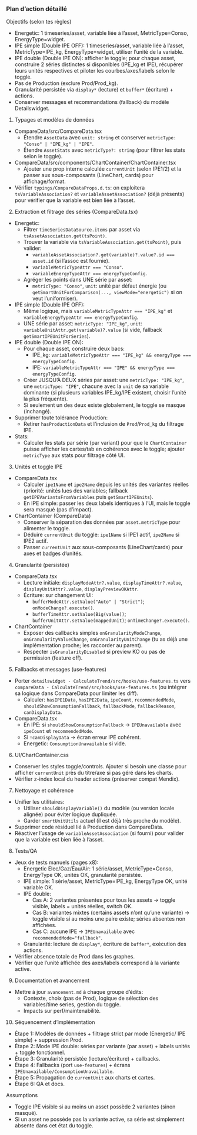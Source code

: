 ### Plan d’action détaillé

Objectifs (selon tes règles)
- Energetic: 1 timeseries/asset, variable liée à l’asset, MetricType=Conso, EnergyType=widget.
- IPE simple (Double IPE OFF): 1 timeseries/asset, variable liée à l’asset, MetricType=IPE_kg, EnergyType=widget, utiliser l’unité de la variable.
- IPE double (Double IPE ON): afficher le toggle; pour chaque asset, construire 2 séries distinctes si disponibles (IPE_kg et IPE), récupérer leurs unités respectives et piloter les courbes/axes/labels selon le toggle.
- Pas de Production (exclure Prod/Prod_kg).
- Granularité persistée via `display*` (lecture) et `buffer*` (écriture) + actions.
- Conserver messages et recommandations (fallback) du modèle Detailswidget.

1) Typages et modèles de données
- CompareData/src/CompareData.tsx
  - Étendre `AssetData` avec `unit: string` et conserver `metricType: "Conso" | "IPE_kg" | "IPE"`.
  - Étendre `AssetStats` avec `metricType?: string` (pour filtrer les stats selon le toggle).
- CompareData/src/components/ChartContainer/ChartContainer.tsx
  - Ajouter une prop interne calculée `currentUnit` (selon IPE1/2) et la passer aux sous-composants (LineChart, cards) pour affichage/format.
- Vérifier `typings/CompareDataProps.d.ts`: on exploitera `tsVariableAssociation?` et `variableAssetAssociation?` (déjà présents) pour vérifier que la variable est bien liée à l’asset.

2) Extraction et filtrage des séries (CompareData.tsx)
- Energetic:
  - Filtrer `timeSeriesDataSource.items` par asset via `tsAssetAssociation.get(tsPoint)`.
  - Trouver la variable via `tsVariableAssociation.get(tsPoint)`, puis valider:
    - `variableAssetAssociation?.get(variable)?.value?.id === asset.id` (si l’assoc est fournie).
    - `variableMetricTypeAttr === "Conso"`.
    - `variableEnergyTypeAttr === energyTypeConfig`.
  - Agréger les points dans UNE série par asset:
    - `metricType: "Conso"`, `unit`: unité par défaut énergie (ou `getSmartUnitForComparison(..., viewMode="energetic")` si on veut l’uniformiser).
- IPE simple (Double IPE OFF):
  - Même logique, mais `variableMetricTypeAttr === "IPE_kg"` et `variableEnergyTypeAttr === energyTypeConfig`.
  - UNE série par asset: `metricType: "IPE_kg"`, `unit`: `variableUnitAttr.get(variable)?.value` (si vide, fallback `getSmartIPEUnitForSeries`).
- IPE double (Double IPE ON):
  - Pour chaque asset, construire deux bacs:
    - IPE_kg: `variableMetricTypeAttr === "IPE_kg" && energyType === energyTypeConfig`.
    - IPE: `variableMetricTypeAttr === "IPE" && energyType === energyTypeConfig`.
  - Créer JUSQU’À DEUX séries par asset: une `metricType: "IPE_kg"`, une `metricType: "IPE"`, chacune avec la `unit` de sa variable dominante (si plusieurs variables IPE_kg/IPE existent, choisir l’unité la plus fréquente).
  - Si seulement un des deux existe globalement, le toggle se masque (inchangé).
- Supprimer toute tolérance Production:
  - Retirer `hasProductionData` et l’inclusion de `Prod`/`Prod_kg` du filtrage IPE.
- Stats:
  - Calculer les stats par série (par variant) pour que le `ChartContainer` puisse afficher les cartes/tab en cohérence avec le toggle; ajouter `metricType` aux stats pour filtrage côté UI.

3) Unités et toggle IPE
- CompareData.tsx
  - Calculer `ipe1Name` et `ipe2Name` depuis les unités des variantes réelles (priorité: unités lues des variables; fallback `getIPEVariantsFromVariables` puis `getSmartIPEUnits`).
  - En IPE simple: passer les deux labels identiques à l’UI, mais le toggle sera masqué (pas d’impact).
- ChartContainer (CompareData)
  - Conserver la séparation des données par `asset.metricType` pour alimenter le toggle.
  - Déduire `currentUnit` du toggle: `ipe1Name` si IPE1 actif, `ipe2Name` si IPE2 actif.
  - Passer `currentUnit` aux sous-composants (LineChart/cards) pour axes et badges d’unités.

4) Granularité (persistée)
- CompareData.tsx
  - Lecture initiale: `displayModeAttr?.value`, `displayTimeAttr?.value`, `displayUnitAttr?.value`, `displayPreviewOKAttr`.
  - Écriture: sur changement UI:
    - `bufferModeAttr.setValue("Auto" | "Strict")`; `onModeChange?.execute()`.
    - `bufferTimeAttr.setValue(Big(value))`; `bufferUnitAttr.setValue(mappedUnit)`; `onTimeChange?.execute()`.
- ChartContainer
  - Exposer des callbacks simples `onGranularityModeChange`, `onGranularityValueChange`, `onGranularityUnitChange` (tu as déjà une implémentation proche; les raccorder au parent).
  - Respecter `isGranularityDisabled` si preview KO ou pas de permission (feature off).

5) Fallbacks et messages (use-features)
- Porter `detailswidget - CalculateTrend/src/hooks/use-features.ts` vers `compareData - CalculateTrend/src/hooks/use-features.ts` (ou intégrer sa logique dans CompareData pour limiter les diff).
  - Calculer: `hasIPE1Data`, `hasIPE2Data`, `ipeCount`, `recommendedMode`, `shouldShowConsumptionFallback`, `fallbackMode`, `fallbackReason`, `canDisplayData`.
- CompareData.tsx
  - En IPE: si `shouldShowConsumptionFallback` → `IPEUnavailable` avec `ipeCount` et `recommendedMode`.
  - Si `!canDisplayData` → écran erreur IPE cohérent.
  - Energetic: `ConsumptionUnavailable` si vide.

6) UI/ChartContainer.css
- Conserver les styles toggle/controls. Ajouter si besoin une classe pour afficher `currentUnit` près du titre/axe si pas géré dans les charts.
- Vérifier z-index local du header actions (préserver compat Mendix).

7) Nettoyage et cohérence
- Unifier les utilitaires:
  - Utiliser `shouldDisplayVariable()` du modèle (ou version locale alignée) pour éviter logique dupliquée.
  - Garder `smartUnitUtils` actuel (il est déjà très proche du modèle).
- Supprimer code résiduel lié à Production dans CompareData.
- Réactiver l’usage de `variableAssetAssociation` (si fourni) pour valider que la variable est bien liée à l’asset.

8) Tests/QA
- Jeux de tests manuels (pages x8):
  - Energetic Elec/Gaz/Eau/Air: 1 série/asset, MetricType=Conso, EnergyType OK, unités OK, granularité persistée.
  - IPE simple: 1 série/asset, MetricType=IPE_kg, EnergyType OK, unité variable OK.
  - IPE double:
    - Cas A: 2 variantes présentes pour tous les assets → toggle visible, labels = unités réelles, switch OK.
    - Cas B: variantes mixtes (certains assets n’ont qu’une variante) → toggle visible si au moins une paire existe; séries absentes non affichées.
    - Cas C: aucune IPE → `IPEUnavailable` avec `recommendedMode="fallback"`.
  - Granularité: lecture de `display*`, écriture de `buffer*`, exécution des actions.
- Vérifier absence totale de Prod dans les graphes.
- Vérifier que l’unité affichée des axes/labels correspond à la variante active.

9) Documentation et avancement
- Mettre à jour `avancement.md` à chaque groupe d’édits:
  - Contexte, choix (pas de Prod), logique de sélection des variables/time series, gestion du toggle.
  - Impacts sur perf/maintenabilité.

10) Séquencement d’implémentation
- Étape 1: Modèles de données + filtrage strict par mode (Energetic/ IPE simple) + suppression Prod.
- Étape 2: Mode IPE double: séries par variante (par asset) + labels unités + toggle fonctionnel.
- Étape 3: Granularité persistée (lecture/écriture) + callbacks.
- Étape 4: Fallbacks (port `use-features`) + écrans `IPEUnavailable/ConsumptionUnavailable`.
- Étape 5: Propagation de `currentUnit` aux charts et cartes.
- Étape 6: QA et docs.

Assumptions
- Toggle IPE visible si au moins un asset possède 2 variantes (sinon masqué).  
- Si un asset ne possède pas la variante active, sa série est simplement absente dans cet état du toggle.